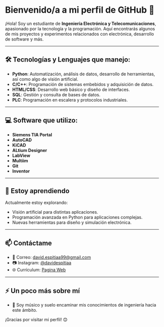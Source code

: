 # Bienvenido/a a mi perfil de GitHub 👋

¡Hola! Soy un estudiante de **Ingeniería Electrónica y Telecomunicaciones**, apasionado por la tecnología y la programación. Aquí encontrarás algunos de mis proyectos y experimentos relacionados con electrónica, desarrollo de software y más.

---

## 🛠️ Tecnologías y Lenguajes que manejo:
- **Python**: Automatización, análisis de datos, desarrollo de herramientas, así como algo de visión artificial.
- **C/C++**: Programación de sistemas embebidos y adquisición de datos.
- **HTML/CSS**: Desarrollo web básico y diseño de interfaces.
- **SQL**: Gestión y consulta de bases de datos.
- **PLC**: Programación en escalera y protocolos industriales.

---

## 💻 Software que utilizo:

- **Siemens TIA Portal**
- **AutoCAD**
- **KiCAD**
- **ALtium Designer**
- **LabView**
- **Multiim**
- **Git**
- **Inventor**
  
---

## 🌱 Estoy aprendiendo
Actualmente estoy explorando:
- Visión artificial para distintas aplicaciones.
- Programación avanzada en Python para aplicaciones complejas.
- Nuevas herramientas para diseño y simulación electrónica.

---

## 📫 Contáctame
- 💌 Correo: [david.espitiaa99@gmail.com](mailto:david.espitiaa99@gmail.com)
- 📷 Instagram: [@davidespitiaa](https://www.instagram.com/davidespitiaa/)
- 🌐 Currículum: [Pagina Web](https://david-espitiaa.github.io/cv/)

---

## ⚡ Un poco más sobre mí
- 🎵 Soy músico y suelo encaminar mis conocimientos de ingeniería hacia este ámbito.


¡Gracias por visitar mi perfil! 😊

<!---
david-espitiaa/david-espitiaa is a ✨ special ✨ repository because its `README.md` (this file) appears on your GitHub profile.
You can click the Preview link to take a look at your changes.
--->
